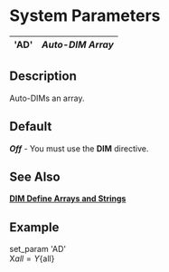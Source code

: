 # System Parameters

**'AD'** |  **_Auto-DIM Array_**  
---|---  
  
##  Description

Auto-DIMs an array.

##  Default

**_Off_** \- You must use the **DIM** directive.

## See Also

**[DIM Define Arrays and Strings](../directives/dim.md)**

##  Example

set_param 'AD'  
X${all}=Y${all}
